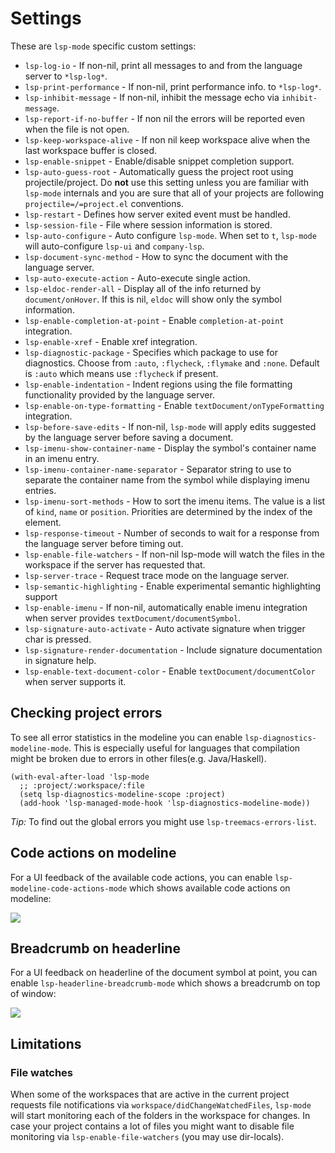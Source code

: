 Settings
========

These are `lsp-mode` specific custom settings:

- `lsp-log-io` - If non-nil, print all messages to and from the language server to `*lsp-log*`.
- `lsp-print-performance` - If non-nil, print performance info. to `*lsp-log*`.
- `lsp-inhibit-message` - If non-nil, inhibit the message echo via `inhibit-message`.
- `lsp-report-if-no-buffer` - If non nil the errors will be reported even when the file is not open.
- `lsp-keep-workspace-alive` - If non nil keep workspace alive when the last workspace buffer is closed.
- `lsp-enable-snippet` - Enable/disable snippet completion support.
- `lsp-auto-guess-root` - Automatically guess the project root using projectile/project. Do **not** use this setting unless you are familiar with `lsp-mode` internals and you are sure that all of your projects are following `projectile=/=project.el` conventions.
- `lsp-restart` - Defines how server exited event must be handled.
- `lsp-session-file` - File where session information is stored.
- `lsp-auto-configure` - Auto configure `lsp-mode`. When set to `t`, `lsp-mode` will auto-configure `lsp-ui` and `company-lsp`.
- `lsp-document-sync-method` - How to sync the document with the language server.
- `lsp-auto-execute-action` - Auto-execute single action.
- `lsp-eldoc-render-all` - Display all of the info returned by `document/onHover`. If this is nil, `eldoc` will show only the symbol information.
- `lsp-enable-completion-at-point` - Enable `completion-at-point` integration.
- `lsp-enable-xref` - Enable xref integration.
- `lsp-diagnostic-package` - Specifies which package to use for diagnostics. Choose from `:auto`, `:flycheck`, `:flymake` and `:none`. Default is `:auto` which means use `:flycheck` if present.
- `lsp-enable-indentation` - Indent regions using the file formatting functionality provided by the language server.
- `lsp-enable-on-type-formatting` - Enable `textDocument/onTypeFormatting` integration.
- `lsp-before-save-edits` - If non-nil, `lsp-mode` will apply edits suggested by the language server before saving a document.
- `lsp-imenu-show-container-name` - Display the symbol's container name in an imenu entry.
- `lsp-imenu-container-name-separator` - Separator string to use to separate the container name from the symbol while displaying imenu entries.
- `lsp-imenu-sort-methods` - How to sort the imenu items. The value is a list of `kind`, `name` or `position`. Priorities are determined by the index of the element.
- `lsp-response-timeout` - Number of seconds to wait for a response from the language server before timing out.
- `lsp-enable-file-watchers` - If non-nil lsp-mode will watch the files in the workspace if the server has requested that.
- `lsp-server-trace` - Request trace mode on the language server.
- `lsp-semantic-highlighting` - Enable experimental semantic highlighting support
- `lsp-enable-imenu` - If non-nil, automatically enable imenu integration when server provides `textDocument/documentSymbol`.
- `lsp-signature-auto-activate` - Auto activate signature when trigger char is pressed.
- `lsp-signature-render-documentation` - Include signature documentation in signature help.
- `lsp-enable-text-document-color` - Enable `textDocument/documentColor` when server supports it.

## Checking project errors

To see all error statistics in the modeline you can enable `lsp-diagnostics-modeline-mode`. This is especially useful for languages that compilation might be broken due to errors in other files(e.g. Java/Haskell).

```elisp
(with-eval-after-load 'lsp-mode
  ;; :project/:workspace/:file
  (setq lsp-diagnostics-modeline-scope :project)
  (add-hook 'lsp-managed-mode-hook 'lsp-diagnostics-modeline-mode))
```

_Tip:_ To find out the global errors you might use `lsp-treemacs-errors-list`.

## Code actions on modeline

For a UI feedback of the available code actions, you can enable `lsp-modeline-code-actions-mode` which shows available code actions on modeline:

![](../examples/modeline-code-actions.png)

## Breadcrumb on headerline

For a UI feedback on headerline of the document symbol at point, you can enable `lsp-headerline-breadcrumb-mode` which shows a breadcrumb on top of window:

![](../examples/headerline-breadcrumb.png)

## Limitations

### File watches

When some of the workspaces that are active in the current project requests file notifications via `workspace/didChangeWatchedFiles`, `lsp-mode` will start monitoring each of the folders in the workspace for changes. In case your project contains a lot of files you might want to disable file monitoring via `lsp-enable-file-watchers` (you may use dir-locals).
